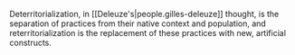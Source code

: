 
Deterritorialization, in [[Deleuze's|people.gilles-deleuze]] thought, is the separation of practices from their native context and population, and reterritorialization is the replacement of these practices with new, artificial constructs.
